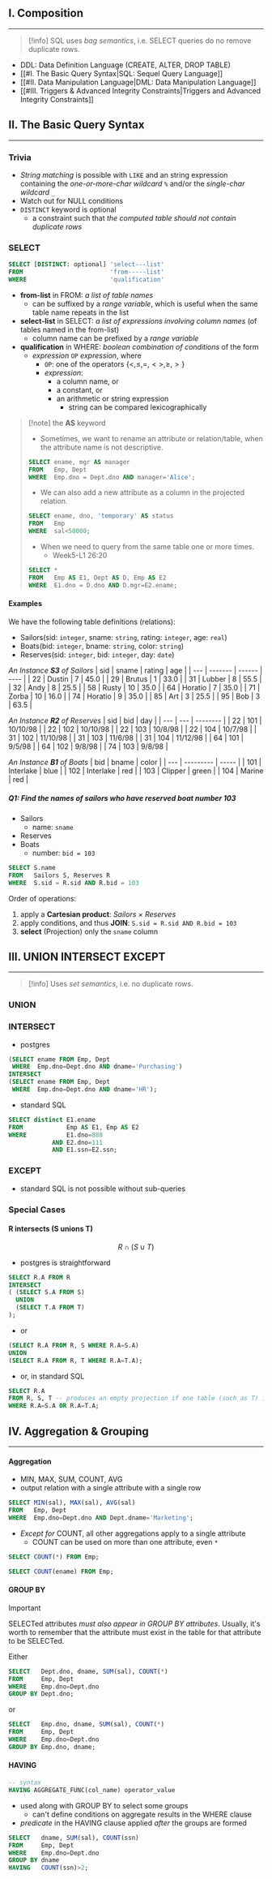 ## I. Composition
---
> [!info]
> SQL uses *bag semantics*, i.e. SELECT queries do no remove duplicate rows.

- DDL: Data Definition Language (CREATE, ALTER, DROP TABLE)
- [[#I. The Basic Query Syntax|SQL: Sequel Query Language]]
- [[#II. Data Manipulation Language|DML: Data Manipulation Language]]
- [[#III. Triggers & Advanced Integrity Constraints|Triggers and Advanced Integrity Constraints]]

## II. The Basic Query Syntax
---
### Trivia
- *String matching* is possible with `LIKE` and an string expression containing the *one-or-more-char wildcard* `%` and/or the *single-char wildcard* `_`
- Watch out for NULL conditions
- `DISTINCT` keyword is optional
	- a constraint such that *the computed table should not contain duplicate rows*


### SELECT
```sql
SELECT [DISTINCT: optional] 'select---list'
FROM                        'from-----list'
WHERE                       'qualification'
```

- **from-list** in FROM: *a list of table names*
	- can be suffixed by a *range variable*, which is useful when the same table name repeats in the list
- **select-list** in SELECT: *a list of expressions involving column names* (of tables named in the from-list)
	- column name can be prefixed by a *range variable*
- **qualification** in WHERE: *boolean combination of conditions* of the form
	- *expression* `OP` *expression*, where
		- `OP`: one of the operators $\{\lt, \leq, =, <>, \geq, \gt\}$
		- *expression*:
			- a column name, or
			- a constant, or
			- an arithmetic or string expression
				- string can be compared lexicographically

> [!note] the **AS** keyword
> - Sometimes, we want to rename an attribute or relation/table, when the attribute name is not descriptive.
> ```sql
> SELECT ename, mgr AS manager
> FROM   Emp, Dept
> WHERE  Emp.dno = Dept.dno AND manager='Alice';
> ```
> - We can also add a new attribute as a column in the projected relation.
> ```sql
> SELECT ename, dno, 'temporary' AS status
> FROM   Emp
> WHERE  sal<50000;
> ```
> - When we need to query from the same table one or more times.
> 	- Week5-L1 26:20
> ```sql
> SELECT *
> FROM   Emp AS E1, Dept AS D, Emp AS E2
> WHERE  E1.dno = D.dno AND D.mgr=E2.ename;
> ```

#### Examples
We have the following table definitions (relations):
- Sailors(sid: `integer`, sname: `string`, rating: `integer`, age: `real`)
- Boats(bid: `integer`, bname: `string`, color: `string`)
- Reserves(sid: `integer`, bid: `integer`, day: `date`)

*An Instance **S3** of Sailors*
| sid | sname   | rating | age  |
| --- | ------- | ------ | ---- |
| 22  | Dustin  | 7      | 45.0 |
| 29  | Brutus  | 1      | 33.0 |
| 31  | Lubber  | 8      | 55.5 |
| 32  | Andy    | 8      | 25.5 |
| 58  | Rusty   | 10     | 35.0 |
| 64  | Horatio | 7      | 35.0 |
| 71  | Zorba   | 10     | 16.0 |
| 74  | Horatio | 9      | 35.0 |
| 85  | Art     | 3      | 25.5 |
| 95  | Bob     | 3      | 63.5 |

*An Instance **R2** of Reserves*
| sid | bid | day      |
| --- | --- | -------- |
| 22  | 101 | 10/10/98 |
| 22  | 102 | 10/10/98 |
| 22  | 103 | 10/8/98  |
| 22  | 104 | 10/7/98  |
| 31  | 102 | 11/10/98 |
| 31  | 103 | 11/6/98  |
| 31  | 104 | 11/12/98 |
| 64  | 101 | 9/5/98   |
| 64  | 102 | 9/8/98   |
| 74  | 103 | 9/8/98   |

*An Instance **B1** of Boats*
| bid | bname     | color |
| --- | --------- | ----- |
| 101 | Interlake | blue  |
| 102 | Interlake | red   |
| 103 | Clipper   | green |
| 104 | Marine    | red   |

##### Q1: Find the names of sailors who have reserved boat number 103
- Sailors
	- name: `sname`
- Reserves
- Boats
	- number: `bid = 103`

```sql
SELECT S.name
FROM   Sailors S, Reserves R
WHERE  S.sid = R.sid AND R.bid = 103
```

Order of operations:
1. apply a **Cartesian product**: *Sailors $\times$ Reserves*
2. apply conditions, and thus **JOIN**: `S.sid = R.sid AND R.bid = 103`
3. **select** (Projection) only the `sname` column


## III. UNION INTERSECT EXCEPT
---
> [!info]
> Uses *set semantics*, i.e. no duplicate rows.

### UNION


### INTERSECT
- postgres
```sql
(SELECT ename FROM Emp, Dept
 WHERE  Emp.dno=Dept.dno AND dname='Purchasing')
INTERSECT
(SELECT ename FROM Emp, Dept
 WHERE  Emp.dno=Dept.dno AND dname='HR');
```

- standard SQL
```sql
SELECT distinct E1.ename
FROM            Emp AS E1, Emp AS E2
WHERE           E1.dno=888
			AND E2.dno=111
			AND E1.ssn=E2.ssn;
```


### EXCEPT
- standard SQL is not possible without sub-queries


### Special Cases
#### R intersects (S unions T)
$$R\cap (S\cup T)$$

- postgres is straightforward
```sql
SELECT R.A FROM R
INTERSECT
( (SELECT S.A FROM S)
  UNION
  (SELECT T.A FROM T)
);
```

- or
```sql
(SELECT R.A FROM R, S WHERE R.A=S.A)
UNION
(SELECT R.A FROM R, T WHERE R.A=T.A);
```

- or, in standard SQL
```sql
SELECT R.A
FROM R, S, T -- produces an empty projection if one table (such as T) is empty
WHERE R.A=S.A OR R.A=T.A;
```


## IV. Aggregation & Grouping
---
#### Aggregation
- MIN, MAX, SUM, COUNT, AVG
- output relation with a single attribute with a single row
```sql
SELECT MIN(sal), MAX(sal), AVG(sal)
FROM   Emp, Dept
WHERE  Emp.dno=Dept.dno AND Dept.dname='Marketing';
```

- *Except for* COUNT, all other aggregations apply to a single attribute
	- COUNT can be used on more than one attribute, even `*`
```sql
SELECT COUNT(*) FROM Emp;
```
 
```sql
SELECT COUNT(ename) FROM Emp;
```

#### GROUP BY
> [!important] 
> SELECTed attributes *must also appear in GROUP BY attributes*. Usually, it's worth to remember that the attribute must exist in the table for that attribute to be SELECTed.

Either
```sql
SELECT   Dept.dno, dname, SUM(sal), COUNT(*)
FROM     Emp, Dept
WHERE    Emp.dno=Dept.dno
GROUP BY Dept.dno;
```

or
```sql
SELECT   Emp.dno, dname, SUM(sal), COUNT(*)
FROM     Emp, Dept
WHERE    Emp.dno=Dept.dno
GROUP BY Emp.dno, dname;
```

#### HAVING
```sql
-- syntax
HAVING AGGREGATE_FUNC(col_name) operator_value
```

- used along with GROUP BY to select some groups
	- can't define conditions on aggregate results in the WHERE clause
- *predicate* in the HAVING clause applied *after* the groups are formed

```sql
SELECT   dname, SUM(sal), COUNT(ssn)
FROM     Emp, Dept
WHERE    Emp.dno=Dept.dno
GROUP BY dname
HAVING   COUNT(ssn)>2;
```
